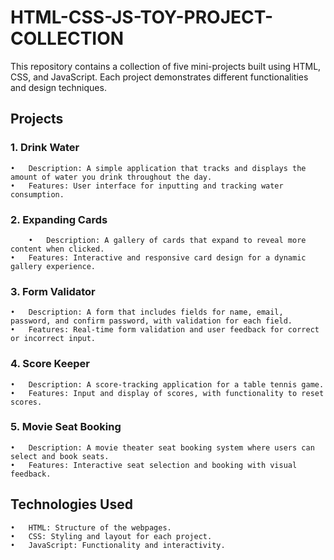 # HTML-CSS-JS-TOY-PROJECT-COLLECTION

This repository contains a collection of five mini-projects built using HTML, CSS, and JavaScript. Each project demonstrates different functionalities and design techniques.

## Projects

### 1.	Drink Water
	•	Description: A simple application that tracks and displays the amount of water you drink throughout the day.
	•	Features: User interface for inputting and tracking water consumption.

### 2.	Expanding Cards
        •	Description: A gallery of cards that expand to reveal more content when clicked.
	•	Features: Interactive and responsive card design for a dynamic gallery experience.

### 3.  Form Validator
	•	Description: A form that includes fields for name, email, password, and confirm password, with validation for each field.
	•	Features: Real-time form validation and user feedback for correct or incorrect input.

### 4.	Score Keeper
	•	Description: A score-tracking application for a table tennis game.
	•	Features: Input and display of scores, with functionality to reset scores.

### 5.	Movie Seat Booking
	•	Description: A movie theater seat booking system where users can select and book seats.
	•	Features: Interactive seat selection and booking with visual feedback.

## Technologies Used

	•	HTML: Structure of the webpages.
	•	CSS: Styling and layout for each project.
	•	JavaScript: Functionality and interactivity.
